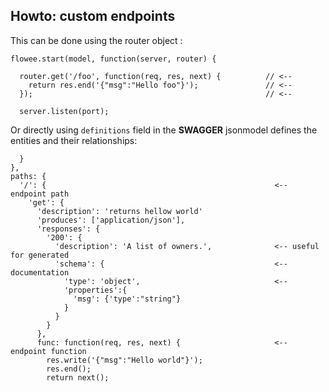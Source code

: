 ## Howto: custom endpoints

This can be done using the router object :


    flowee.start(model, function(server, router) {

      router.get('/foo', function(req, res, next) {          // <--
        return res.end('{"msg":"Hello foo"}');               // <--
      });                                                    // <--

      server.listen(port);

Or directly using `definitions` field in the __SWAGGER__ jsonmodel defines the entities and their relationships:

      }
    },
    paths: {
      '/': {                                                   <-- endpoint path 
        'get': {
          'description': 'returns hellow world'               
          'produces': ['application/json'],
          'responses': {
            '200': {
              'description': 'A list of owners.',              <-- useful for generated
              'schema': {                                      <-- documentation
                'type': 'object',                              <--
                'properties':{
                  'msg': {'type':"string"}
                }
              }
            }
          },
          func: function(req, res, next) {                     <-- endpoint function
            res.write('{"msg":"Hello world"}');
            res.end();
            return next();

